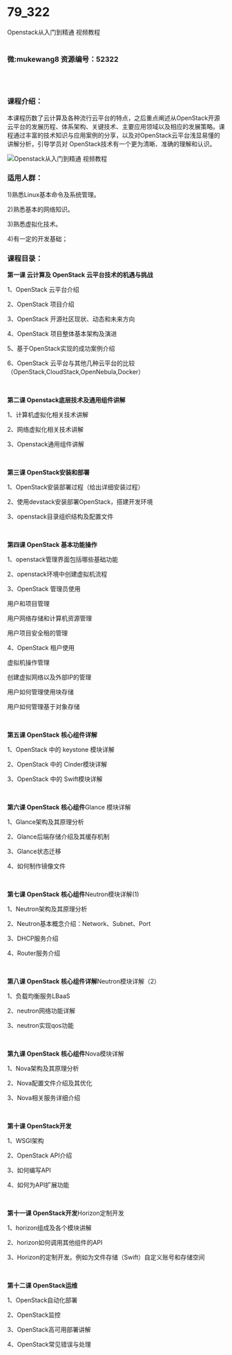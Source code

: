 # 79_322
Openstack从入门到精通 视频教程
<br/></br>
<h3>微:mukewang8 资源编号：52322</h3>
<br/></br>
<h3>课程介绍：</h3>
<p>本课程历数了云计算及各种流行云平台的特点，之后重点阐述从<a title="查看与 OpenStack 相关的文章" target="_blank">OpenStack</a>开源云平台的发展历程、体系架构、关键技术、主要应用领域以及相应的发展策略。课程通过丰富的技术知识与应用案例的分享，以及对<a title="查看与 OpenStack 相关的文章" target="_blank">OpenStack</a>云平台浅显易懂的讲解分析，引导学员对 OpenStack技术有一个更为清晰、准确的理解和认识。</p>
<p><img src="https://www.ko996.com/wp-content/uploads/img/2018/02/2-9-300x173.png" alt="Openstack从入门到精通 视频教程"></p>
<h3>适用人群：</h3>
<p>1)熟悉<a class="relatedlink" target="_blank" rel="noopener">Linux</a>基本命令及系统管理。</p>
<p>2)熟悉基本的网络知识。</p>
<p>3)熟悉虚拟化技术。</p>
<p>4)有一定的开发基础；</p>
<h3>课程目录：</h3>
<p><strong>第一课 </strong><strong>云计算及 OpenStack </strong><strong>云平台技术的机遇与挑战</strong></p>
<p>1、OpenStack 云平台介绍</p>
<p>2、OpenStack 项目介绍</p>
<p>3、OpenStack 开源社区现状、动态和未来方向</p>
<p>4、OpenStack 项目整体基本架构及演进</p>
<p>5、基于OpenStack实现的成功案例介绍</p>
<p>6、OpenStack 云平台与其他几种云平台的比较 （OpenStack,CloudStack,OpenNebula,Docker）</p>
<p>&nbsp;</p>
<p><strong>第二课 Openstack</strong><strong>底层技术及通用组件讲解</strong></p>
<p>1、计算机虚拟化相关技术讲解</p>
<p>2、网络虚拟化相关技术讲解</p>
<p>3、Openstack通用组件讲解</p>
<p>&nbsp;</p>
<p><strong>第三课 OpenStack</strong><strong>安装和部署</strong></p>
<p>1、OpenStack安装部署过程（给出详细安装过程）</p>
<p>2、使用devstack安装部署OpenStack，搭建开发环境</p>
<p>3、openstack目录组织结构及配置文件</p>
<p>&nbsp;</p>
<p><strong>第四课 OpenStack </strong><strong>基本功能操作</strong></p>
<p>1、openstack管理界面包括哪些基础功能</p>
<p>2、openstack环境中创建虚拟机流程</p>
<p>3、OpenStack 管理员使用</p>
<p>用户和项目管理</p>
<p>用户网络存储和计算机资源管理</p>
<p>用户项目安全租的管理</p>
<p>4、OpenStack 租户使用</p>
<p>虚拟机操作管理</p>
<p>创建虚拟网络以及外部IP的管理</p>
<p>用户如何管理使用块存储</p>
<p>用户如何管理基于对象存储</p>
<p>&nbsp;</p>
<p><strong>第五课 OpenStack </strong><strong>核心组件详解</strong></p>
<p>1、OpenStack 中的 keystone 模块详解</p>
<p>2、OpenStack 中的 Cinder模块详解</p>
<p>3、OpenStack 中的 Swift模块详解</p>
<p>&nbsp;</p>
<p><strong>第六课 OpenStack </strong><strong>核心组件</strong>Glance 模块详解</p>
<p>1、Glance架构及其原理分析</p>
<p>2、Glance后端存储介绍及其缓存机制</p>
<p>3、Glance状态迁移</p>
<p>4、如何制作镜像文件</p>
<p>&nbsp;</p>
<p><strong>第七课 OpenStack </strong><strong>核心组件</strong>Neutron模块详解(1)</p>
<p>1、Neutron架构及其原理分析</p>
<p>2、Neutron基本概念介绍：Network、Subnet、Port</p>
<p>3、DHCP服务介绍</p>
<p>4、Router服务介绍</p>
<p>&nbsp;</p>
<p><strong>第八课 OpenStack </strong><strong>核心组件详解</strong>Neutron模块详解（2）</p>
<p>1、负载均衡服务LBaaS</p>
<p>2、neutron网络功能详解</p>
<p>3、neutron实现qos功能</p>
<p>&nbsp;</p>
<p><strong>第九课 OpenStack </strong><strong>核心组件</strong>Nova模块详解</p>
<p>1、Nova架构及其原理分析</p>
<p>2、Nova配置文件介绍及其优化</p>
<p>3、Nova相关服务详细介绍</p>
<p>&nbsp;</p>
<p><strong>第十课 OpenStack</strong><strong>开发</strong></p>
<p>1、WSGI架构</p>
<p>2、OpenStack API介绍</p>
<p>3、如何编写API</p>
<p>4、如何为API扩展功能</p>
<p>&nbsp;</p>
<p><strong>第十一课 OpenStack</strong><strong>开发</strong>Horizon定制开发</p>
<p>1、horizon组成及各个模块讲解</p>
<p>2、horizon如何调用其他组件的API</p>
<p>3、Horizon的定制开发。例如为文件存储（Swift）自定义账号和存储空间</p>
<p>&nbsp;</p>
<p><strong>第十二课 OpenStack</strong><strong>运维</strong></p>
<p>1、OpenStack自动化部署</p>
<p>2、OpenStack监控</p>
<p>3、OpenStack高可用部署讲解</p>
<p>4、OpenStack常见错误与处理</p>
<p>&nbsp;</p>
